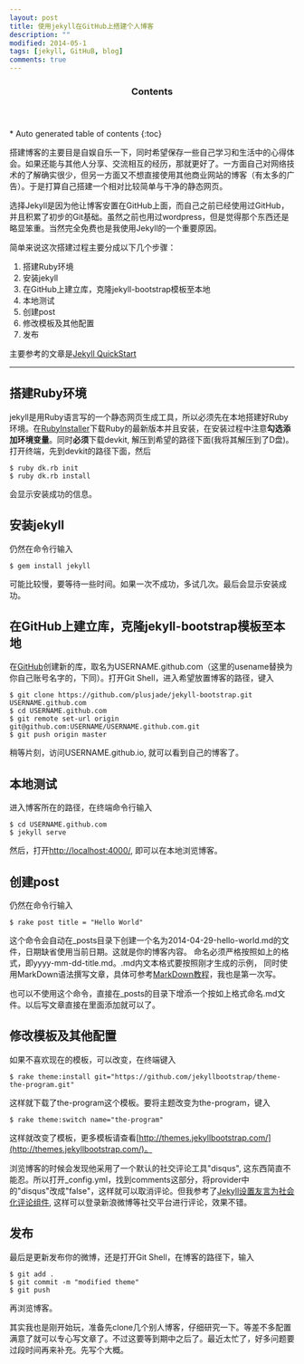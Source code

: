 ```yaml
---
layout: post
title: 使用jekyll在GitHub上搭建个人博客
description: ""
modified: 2014-05-1
tags: [jekyll, GitHuB, blog]
comments: true
---
```


<section id="table-of-contents" class="toc">
  <header>
    <h3>Contents</h3>
  </header>
<div id="drawer" markdown="1">
*  Auto generated table of contents
{:toc}
</div>
</section><!-- /#table-of-contents -->

搭建博客的主要目是自娱自乐一下，同时希望保存一些自己学习和生活中的心得体会。如果还能与其他人分享、交流相互的经历，那就更好了。一方面自己对网络技术的了解确实很少，但另一方面又不想直接使用其他商业网站的博客（有太多的广告）。于是打算自己搭建一个相对比较简单与干净的静态网页。

选择Jekyll是因为他让博客安置在GitHub上面，而自己之前已经使用过GitHub，并且积累了初步的Git基础。虽然之前也用过wordpress，但是觉得那个东西还是略显笨重。当然完全免费也是我使用Jekyll的一个重要原因。

简单来说这次搭建过程主要分成以下几个步骤：
 1. 搭建Ruby环境
 2. 安装jekyll
 3. 在GitHub上建立库，克隆jekyll-bootstrap模板至本地
 4. 本地测试
 6. 创建post
 5. 修改模板及其他配置
 7. 发布

主要参考的文章是[Jekyll QuickStart](http://jekyllbootstrap.com/usage/jekyll-quick-start.html)

---

## 搭建Ruby环境

jekyll是用Ruby语言写的一个静态网页生成工具，所以必须先在本地搭建好Ruby环境。在[RubyInstaller](http://rubyinstaller.org/downloads/)下载Ruby的最新版本并且安装，在安装过程中注意**勾选添加环境变量**。同时**必须**下载devkit, 解压到希望的路径下面(我将其解压到了D盘)。打开终端，先到devkit的路径下面，然后
    
    $ ruby dk.rb init
    $ ruby dk.rb install

会显示安装成功的信息。

## 安装jekyll

仍然在命令行输入
  
    $ gem install jekyll

可能比较慢，要等待一些时间。如果一次不成功，多试几次。最后会显示安装成功。

## 在GitHub上建立库，克隆jekyll-bootstrap模板至本地

在[GitHub](https://github.com)创建新的库，取名为USERNAME.github.com（这里的usename替换为你自己账号名字的，下同）。打开Git Shell，进入希望放置博客的路径，键入

    $ git clone https://github.com/plusjade/jekyll-bootstrap.git USERNAME.github.com
    $ cd USERNAME.github.com
    $ git remote set-url origin git@github.com:USERNAME/USERNAME.github.com.git
    $ git push origin master

稍等片刻，访问USERNAME.github.io, 就可以看到自己的博客了。

## 本地测试

进入博客所在的路径，在终端命令行输入

    $ cd USERNAME.github.com
    $ jekyll serve

然后，打开[http://localhost:4000/](http://localhost:4000/), 即可以在本地浏览博客。

## 创建post

仍然在命令行输入

    $ rake post title = "Hello World"

这个命令会自动在_posts目录下创建一个名为2014-04-29-hello-world.md的文件，日期缺省使用当前日期。这就是你的博客内容。
命名必须严格按照如上的格式，即yyyy-mm-dd-title.md。.md内文本格式要按照刚才生成的示例， 同时使用MarkDown语法撰写文章，具体可参考[MarkDown教程](http://daringfireball.net/projects/markdown/syntax)，我也是第一次写。

也可以不使用这个命令，直接在_posts的目录下增添一个按如上格式命名.md文件。以后写文章直接在里面添加就可以了。

##  修改模板及其他配置

如果不喜欢现在的模板，可以改变，在终端键入

    $ rake theme:install git="https://github.com/jekyllbootstrap/theme-the-program.git"
  
这样就下载了the-program这个模板。要将主题改变为the-program，键入 
  
    $ rake theme:switch name="the-program"

这样就改变了模板，更多模板请查看[http://themes.jekyllbootstrap.com/](http://themes.jekyllbootstrap.com/)。

浏览博客的时候会发现他采用了一个默认的社交评论工具"disqus", 这东西简直不能忍。所以打开_config.yml，找到comments这部分，将provider中的"disqus"改成"false"，这样就可以取消评论。但我参考了[Jekyll设置友言为社会化评论组件](http://joeyio.com/jekyll/2013/04/13/how-to-use-uyan-in-Jekyll/), 这样可以登录新浪微博等社交平台进行评论，效果不错。

## 发布

最后是更新发布你的微博，还是打开Git Shell，在博客的路径下，输入

    $ git add .
    $ git commit -m "modified theme"
    $ git push
    
再浏览博客。

其实我也是刚开始玩，准备先clone几个别人博客，仔细研究一下。等差不多配置满意了就可以专心写文章了。不过这要等到期中之后了。最近太忙了，好多问题要过段时间再来补充。先写个大概。

